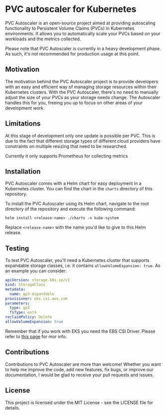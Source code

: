 # PVC autoscaler for Kubernetes

PVC Autoscaler is an open-source project aimed at providing autoscaling functionality to Persistent Volume Claims (PVCs) in Kubernetes environments. It allows you to automatically scale your PVCs based on your workloads and the metrics collected.

Please note that PVC Autoscaler is currently in a heavy development phase. As such, it's not recommended for production usage at this point.

## Motivation

The motivation behind the PVC Autoscaler project is to provide developers with an easy and efficient way of managing storage resources within their Kubernetes clusters. With the PVC Autoscaler, there's no need to manually adjust the size of your PVCs as your storage needs change. The Autoscaler handles this for you, freeing you up to focus on other areas of your development work.

## Limitations

At this stage of development only one update is possible per PVC. This is due to the fact that different storage types of different cloud providers have constraints on multiple resizing that need to be researched.

Currently it only supports Prometheus for collecting metrics

## Installation

PVC Autoscaler comes with a Helm chart for easy deployment in a Kubernetes cluster. You can find the chart in the `charts` directory of this repository.

To install the PVC Autoscaler using its Helm chart, navigate to the root directory of the repository and execute the following command:

```console
helm install <release-name> ./charts -n kube-system
```

Replace `<release-name>` with the name you'd like to give to this Helm release.

## Testing

To test PVC Autoscaler, you'll need a Kubernetes cluster that supports expandable storage classes, i.e. it contains `allowVolumeExpansion: true`. As an example you can consider:

```yaml
apiVersion: storage.k8s.io/v1
kind: StorageClass
metadata:
  name: gp3-expandable
provisioner: ebs.csi.aws.com
parameters:
  type: gp3
  fsType: ext4
reclaimPolicy: Delete
allowVolumeExpansion: true
```

Remember that if you work with EKS you need the EBS CSI Driver. Please refer to [this page](https://docs.aws.amazon.com/eks/latest/userguide/ebs-csi.html) for mor info.

## Contributions

Contributions to PVC Autoscaler are more than welcome! Whether you want to help me improve the code, add new features, fix bugs, or improve our documentation, I would be glad to receive your pull requests and issues.

## License

This project is licensed under the MIT License - see the LICENSE file for details.

